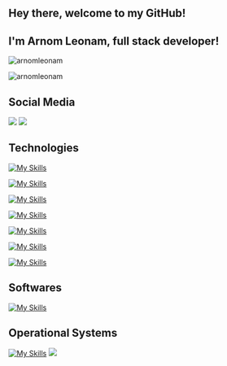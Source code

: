 ## Hey there, welcome to my GitHub! 
## I'm Arnom Leonam, full stack developer!

![arnomleonam](https://github-readme-stats.vercel.app/api?username=arnomleonam&show_icons=true&title_color=fff&icon_color=79ff97&text_color=9f9f9f&bg_color=141414)

![arnomleonam](https://github-readme-stats.vercel.app/api/top-langs/?username=arnomleonam&layout=compact&show_icons=true&title_color=fff&icon_color=79ff97&text_color=9f9f9f&bg_color=141414)

## Social Media

[<img src ="https://img.shields.io/badge/instagram-%23E4405F.svg?&style=for-the-badge&logo=instagram&logoColor=white">](https://www.instagram.com/dvlpr.leonam/)
[<img src ="https://camo.githubusercontent.com/c00f87aeebbec37f3ee0857cc4c20b21fefde8a96caf4744383ebfe44a47fe3f/68747470733a2f2f696d672e736869656c64732e696f2f62616467652f2d4c696e6b6564496e2d2532333030373742353f7374796c653d666f722d7468652d6261646765266c6f676f3d6c696e6b6564696e266c6f676f436f6c6f723d7768697465">](https://www.linkedin.com/in/arnomleonam/)

## Technologies

[![My Skills](https://skillicons.dev/icons?i=python,django,flask,qt)](https://skillicons.dev)

[![My Skills](https://skillicons.dev/icons?i=javascript,html,css)](https://skillicons.dev)

[![My Skills](https://skillicons.dev/icons?i=postgresql)](https://skillicons.dev)

[![My Skills](https://skillicons.dev/icons?i=docker,kubernetes)](https://skillicons.dev)

[![My Skills](https://skillicons.dev/icons?i=git,github,gitlab)](https://skillicons.dev)

[![My Skills](https://skillicons.dev/icons?i=aws)](https://skillicons.dev)

[![My Skills](https://skillicons.dev/icons?i=firebase)](https://skillicons.dev)

## Softwares

[![My Skills](https://skillicons.dev/icons?i=vscode,godot,figma,ps,ae,ai)](https://skillicons.dev)

## Operational Systems

[![My Skills](https://skillicons.dev/icons?i=linux)](https://skillicons.dev)
<img src="https://img.shields.io/badge/Windows-0078D6?style=for-the-badge&logo=windows&logoColor=white"/>


